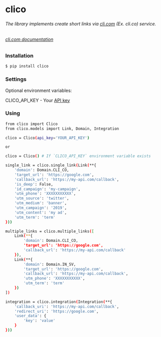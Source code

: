 # clico

###### The library implements create short links via [cli.com](https://cli.com) (Ex. cli.co) service.
###### [cli.com documentation](https://cli.com/docs/)

### Installation

```sh
$ pip install clico
```

### Settings

Optional environment variables:

CLICO_API_KEY - Your [API key](https://my.cli.com/dashboard/account)

### Using

```sh
from clico import Clico
from clico.models import Link, Domain, Integration

clico = Clico(api_key='YOUR_API_KEY')

or

clico = Clico() # If `CLICO_API_KEY` environment variable exists

single_link = clico.single_link(Link(**{
    'domain': Domain.CLI_CO,
    'target_url': 'https://google.com',
    'callback_url': 'https://my-api.com/callback',
    'is_deep': False,
    'id_campaign': 'my-campaign',
    'utm_phone': 'XXXXXXXXXXX',
    'utm_source': 'twitter',
    'utm_medium': 'banner',
    'utm_campaign': '2019',
    'utm_content': 'my ad',
    'utm_term': 'term'
}))

multiple_links = clico.multiple_links([
    Link(**{
        'domain': Domain.CLI_CO,
        'target_url': 'https://google.com',
        'callback_url': 'https://my-api.com/callback'
    }),
    Link(**{
        'domain': Domain.IN_SV,
        'target_url': 'https://google.com',
        'callback_url': 'https://my-api.com/callback',
        'utm_phone': 'XXXXXXXXXXX',
        'utm_term': 'term'
    })
])

integration = clico.integration(Integration(**{
    'callback_uri': 'https://my-api.com/callback',
    'redirect_uri': 'https://google.com',
    'user_data': {
        'key': 'value'
    }
}))
```